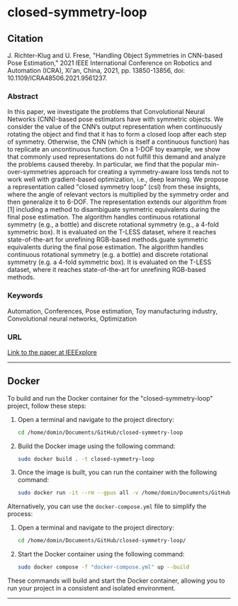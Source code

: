 # closed-symmetry-loop


## Citation
J. Richter-Klug and U. Frese, "Handling Object Symmetries in CNN-based Pose Estimation," 2021 IEEE International Conference on Robotics and Automation (ICRA), Xi'an, China, 2021, pp. 13850-13856, doi: 10.1109/ICRA48506.2021.9561237.

### Abstract
In this paper, we investigate the problems that Convolutional Neural Networks (CNN)-based pose estimators have with symmetric objects. We consider the value of the CNN’s output representation when continuously rotating the object and find that it has to form a closed loop after each step of symmetry. Otherwise, the CNN (which is itself a continuous function) has to replicate an uncontinuous function. On a 1-DOF toy example, we show that commonly used representations do not fulfill this demand and analyze the problems caused thereby. In particular, we find that the popular min-over-symmetries approach for creating a symmetry-aware loss tends not to work well with gradient-based optimization, i.e., deep learning. We propose a representation called "closed symmetry loop" (csl) from these insights, where the angle of relevant vectors is multiplied by the symmetry order and then generalize it to 6-DOF. The representation extends our algorithm from [1] including a method to disambiguate symmetric equivalents during the final pose estimation. The algorithm handles continuous rotational symmetry (e.g., a bottle) and discrete rotational symmetry (e.g., a 4-fold symmetric box). It is evaluated on the T-LESS dataset, where it reaches state-of-the-art for unrefining RGB-based methods.guate symmetric equivalents during the final pose estimation. The algorithm handles continuous rotational symmetry (e.g. a bottle) and discrete rotational symmetry (e.g. a 4-fold symmetric box). It is evaluated on the T-LESS dataset, where it reaches state-of-the-art for unrefining RGB-based methods.

### Keywords
Automation, Conferences, Pose estimation, Toy manufacturing industry, Convolutional neural networks, Optimization

### URL
[Link to the paper at IEEExplore](https://ieeexplore.ieee.org/stamp/stamp.jsp?tp=&arnumber=9561237&isnumber=9560666)

---

## Docker

To build and run the Docker container for the "closed-symmetry-loop" project, follow these steps:

1. Open a terminal and navigate to the project directory:
   ```bash
   cd /home/domin/Documents/GitHub/closed-symmetry-loop
   ```

2. Build the Docker image using the following command:
   ```bash
   sudo docker build . -t closed-symmetry-loop
   ```

3. Once the image is built, you can run the container with the following command:
   ```bash
   sudo docker run -it --rm --gpus all -v /home/domin/Documents/GitHub/closed-symmetry-loop/learning.ipynb:/tf/notebooks -p 8888:8888 --name robot_vision24 closed-symmetry-loop
   ```

Alternatively, you can use the `docker-compose.yml` file to simplify the process:

1. Open a terminal and navigate to the project directory:
   ```bash
   cd /home/domin/Documents/GitHub/closed-symmetry-loop/
   ```

2. Start the Docker container using the following command:
   ```bash
   sudo docker compose -f "docker-compose.yml" up --build
   ```

These commands will build and start the Docker container, allowing you to run your project in a consistent and isolated environment.

---

